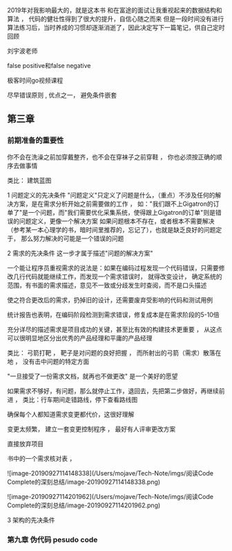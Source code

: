 2019年对我影响最大的，就是这本书 和在富途的面试让我重视起来的数据结构和算法 ， 代码的健壮性得到了很大的提升，自信心随之而来
但是一段时间没有进行算法练习后，当时养成的习惯却逐渐消逝了，因此决定写下一篇笔记，供自己定时回顾





刘宇波老师

false positive和false negative



极客时间go视频课程

尽早错误原则 , 	优点之一， 避免条件嵌套








## 第三章
### 前期准备的重要性

你不会在洗澡之前加穿戴整齐，也不会在穿袜子之前穿鞋 ， 你也必须按正确的顺序去做事情

类比： 建筑蓝图 

1 问题定义的先决条件
"问题定义"只定义了问题是什么，（重点）不涉及任何的解决方案，是在需求分析开始之前需要做的工作 ， 
如："我们跟不上Gigatron的订单了"是一个问题，而"我们需要优化采集系统，使得跟上Gigatron的订单"则是错误的问题定义，更像一个解决方案
如果问题根本不存在，或者根本不需要解决（参考某一本心理学的书，暗时间里推荐的，忘记了），也就是缺乏良好的问题定于， 那么努力解决的可能是一个错误的问题

2 需求的先决条件
这一步才属于描述"问题的解决方案"

一个能让程序员重视需求的说法是：如果在编码过程发现一个代码错误，只需要修改几行代码就能继续工作，而发现一个需求错误时， 就得改变设计，
确定系统的范围，有书面的需求描述，意见不一致或分歧发生时查阅，而不是口头描述

使之符合更改后的需求，扔掉旧的设计，还需要废弃受影响的代码和测试用例

统计报告也表明，在编码阶段检测到需求错误，修复成本是在需求阶段的5-10倍

充分详尽的描述需求是项目成功的关键，甚至比有效的构建技术更重要 ， 从这点可以很明显地区分出优秀的产品经理和平庸的产品经理



类比： 弓箭打靶 ， 靶子是对问题的良好把握 ， 而所射出的弓箭（需求）散落在地 ， 没有击中问题的特定方面

"一旦接受了一份需求文档，就再也不做更改" 是一个美好的愿望

如果需求不够好，有问题，那么就停止工作，退回去，先把第二步做好，再继续前进 ， 类比：行车期间走错路线，停下查看路线图

确保每个人都知道需求变更都代价，这很好理解

变更太频繁， 建立一套变更控制程序 ， 最好有人评审更改方案

直接放弃项目

书中的一个需求核对表 ，

![image-20190927114148338](/Users/mojave/Tech-Note/imgs/阅读Code Complete的深刻总结/image-20190927114148338.png) 

![image-20190927114201962](/Users/mojave/Tech-Note/imgs/阅读Code Complete的深刻总结/image-20190927114201962.png)

3 架构的先决条件





### 第九章 伪代码 pesudo code



